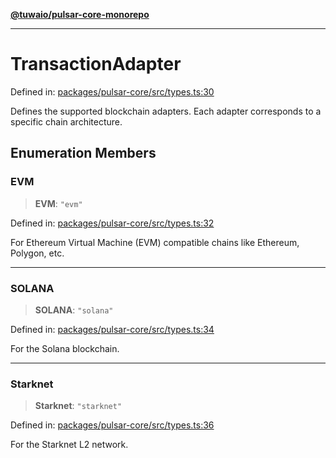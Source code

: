 [**@tuwaio/pulsar-core-monorepo**](../../../README.md)

***

# TransactionAdapter

Defined in: [packages/pulsar-core/src/types.ts:30](https://github.com/TuwaIO/pulsar-core/blob/37a7892af021715ac51cc1827e93ad7b2762ab6c/packages/pulsar-core/src/types.ts#L30)

Defines the supported blockchain adapters. Each adapter corresponds to a specific chain architecture.

## Enumeration Members

### EVM

> **EVM**: `"evm"`

Defined in: [packages/pulsar-core/src/types.ts:32](https://github.com/TuwaIO/pulsar-core/blob/37a7892af021715ac51cc1827e93ad7b2762ab6c/packages/pulsar-core/src/types.ts#L32)

For Ethereum Virtual Machine (EVM) compatible chains like Ethereum, Polygon, etc.

***

### SOLANA

> **SOLANA**: `"solana"`

Defined in: [packages/pulsar-core/src/types.ts:34](https://github.com/TuwaIO/pulsar-core/blob/37a7892af021715ac51cc1827e93ad7b2762ab6c/packages/pulsar-core/src/types.ts#L34)

For the Solana blockchain.

***

### Starknet

> **Starknet**: `"starknet"`

Defined in: [packages/pulsar-core/src/types.ts:36](https://github.com/TuwaIO/pulsar-core/blob/37a7892af021715ac51cc1827e93ad7b2762ab6c/packages/pulsar-core/src/types.ts#L36)

For the Starknet L2 network.
